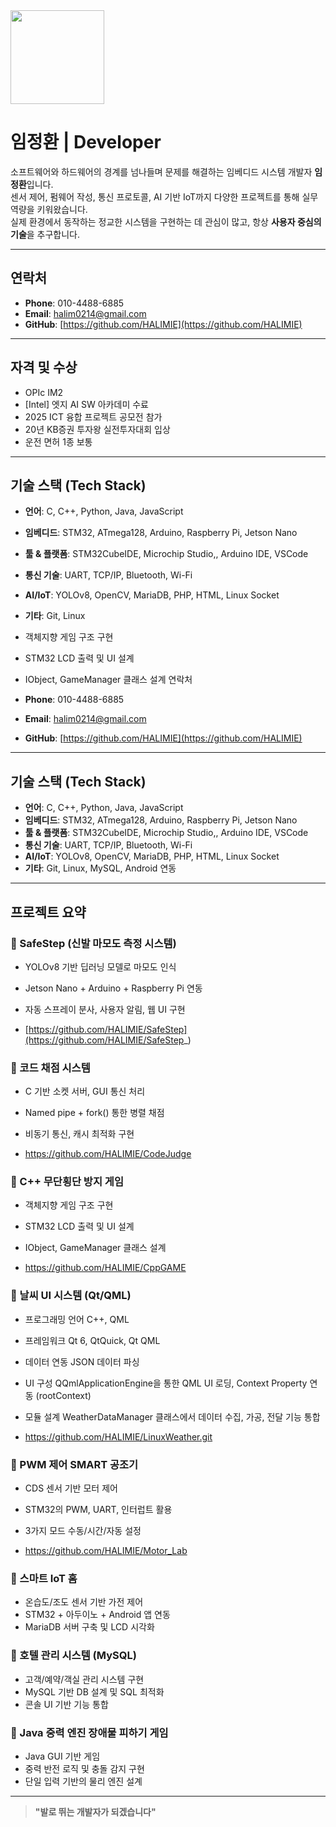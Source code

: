 
<img src="https://github.com/user-attachments/assets/5775c260-e69a-4ac8-b4d9-c3476f2e2fc1" width="150"/>


# 임정환 | Developer

소프트웨어와 하드웨어의 경계를 넘나들며 문제를 해결하는 임베디드 시스템 개발자 **임정환**입니다.  
센서 제어, 펌웨어 작성, 통신 프로토콜, AI 기반 IoT까지 다양한 프로젝트를 통해 실무 역량을 키워왔습니다.  
실제 환경에서 동작하는 정교한 시스템을 구현하는 데 관심이 많고, 항상 **사용자 중심의 기술**을 추구합니다.

---

##  연락처

- **Phone**: 010-4488-6885 
- **Email**: halim0214@gmail.com  
- **GitHub**: [https://github.com/HALIMIE](https://github.com/HALIMIE)  


---

##  자격 및 수상

- OPIc IM2
- [Intel] 엣지 AI SW 아카데미 수료
- 2025 ICT 융합 프로젝트 공모전 참가
- 20년 KB증권 투자왕 실전투자대회 입상
- 운전 면허 1종 보통
  

---


##  기술 스택 (Tech Stack)

- **언어**: C, C++, Python, Java, JavaScript  
- **임베디드**: STM32, ATmega128, Arduino, Raspberry Pi, Jetson Nano  
- **툴 & 플랫폼**: STM32CubeIDE, Microchip Studio,, Arduino IDE, VSCode  
- **통신 기술**: UART, TCP/IP, Bluetooth, Wi-Fi  
- **AI/IoT**: YOLOv8, OpenCV, MariaDB, PHP, HTML, Linux Socket  
- **기타**: Git, Linux
- 객체지향 게임 구조 구현
- STM32 LCD 출력 및 UI 설계
- IObject, GameManager 클래스 설계
  연락처
 
 - **Phone**: 010-4488-6885 
 - **Email**: halim0214@gmail.com  
 - **GitHub**: [https://github.com/HALIMIE](https://github.com/HALIMIE)  
 
 
 ---
 
 
 
 ##  기술 스택 (Tech Stack)
 
 - **언어**: C, C++, Python, Java, JavaScript  
 - **임베디드**: STM32, ATmega128, Arduino, Raspberry Pi, Jetson Nano  
 - **툴 & 플랫폼**: STM32CubeIDE, Microchip Studio,, Arduino IDE, VSCode  
 - **통신 기술**: UART, TCP/IP, Bluetooth, Wi-Fi  
 - **AI/IoT**: YOLOv8, OpenCV, MariaDB, PHP, HTML, Linux Socket  
 - **기타**: Git, Linux, MySQL, Android 연동
 
 ---
 
 ## 프로젝트 요약
 
 ### 🔸 SafeStep (신발 마모도 측정 시스템)
 - YOLOv8 기반 딥러닝 모델로 마모도 인식
 - Jetson Nano + Arduino + Raspberry Pi 연동
 - 자동 스프레이 분사, 사용자 알림, 웹 UI 구현

 - [https://github.com/HALIMIE/SafeStep](https://github.com/HALIMIE/SafeStep_)
   
 
 ### 🔸 코드 채점 시스템
 - C 기반 소켓 서버, GUI 통신 처리
 - Named pipe + fork() 통한 병렬 채점
 - 비동기 통신, 캐시 최적화 구현

 - https://github.com/HALIMIE/CodeJudge

   
 
 ### 🔸 C++ 무단횡단 방지 게임
 - 객체지향 게임 구조 구현
 - STM32 LCD 출력 및 UI 설계
 - IObject, GameManager 클래스 설계

 - https://github.com/HALIMIE/CppGAME


  ### 🔸 날씨 UI 시스템 (Qt/QML)
 - 프로그래밍 언어	C++, QML
 - 프레임워크	Qt 6, QtQuick, Qt QML
 - 데이터 연동	JSON 데이터 파싱
 - UI 구성	QQmlApplicationEngine을 통한 QML UI 로딩, Context Property 연동 (rootContext)
 - 모듈 설계	WeatherDataManager 클래스에서 데이터 수집, 가공, 전달 기능 통합

 - https://github.com/HALIMIE/LinuxWeather.git

  ### 🔸 PWM 제어 SMART 공조기
 - CDS 센서 기반 모터 제어
 - STM32의 PWM, UART, 인터럽트 활용
 - 3가지 모드 수동/시간/자동 설정

 - https://github.com/HALIMIE/Motor_Lab

 
 ### 🔸 스마트 IoT 홈
 - 온습도/조도 센서 기반 가전 제어
 - STM32 + 아두이노 + Android 앱 연동
 - MariaDB 서버 구축 및 LCD 시각화
   
 
 ### 🔸 호텔 관리 시스템 (MySQL)
 - 고객/예약/객실 관리 시스템 구현
 - MySQL 기반 DB 설계 및 SQL 최적화
 - 콘솔 UI 기반 기능 통합
   

 
 ### 🔸 Java 중력 엔진 장애물 피하기 게임
 - Java GUI 기반 게임
 - 중력 반전 로직 및 충돌 감지 구현
 - 단일 입력 기반의 물리 엔진 설계
 
 ---
 
 
 > **"발로 뛰는 개발자가 되겠습니다"**  
